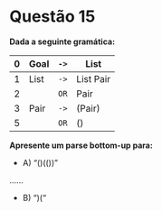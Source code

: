 # Questão 15

**Dada a seguinte gramática:**

|0 | Goal   |`->`| List          |
|--|--------| ---| --------------|
|1 | List   |`->`| List Pair     |
|2 |        |`OR`| Pair          |
|3 | Pair   |`->`| (Pair)        |
|5 |        |`OR`| ()            |

**Apresente um parse bottom-up para:**

- A) “()(())”

......

- B) “)(“